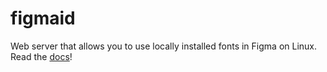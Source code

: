 # figmaid

Web server that allows you to use locally installed fonts in Figma on Linux. Read the [docs](https://figmaid.nykanen.me)!
